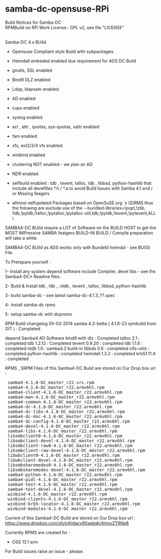 samba-dc-opensuse-RPi
=====================


Build Notices for Samba-DC    
RPMBuild on RPi 
Work License : GPL v2, see file "LICENSE"<br>
<br>

Samba-DC 4.x BUild 

- Opensuse Compliant style Build with subpackages.<br>
-  Heimdall embeded enabled due requirement for ADS DC Build <br>
-  gnutls, SSL  enabled<br>
-  Bind9  DLZ enabled<br>
-  Ldap, ldapsam enabled<br>
-  AD enabled<br>
-  cups enabled
-  syslog enabled
-  acl , attr , quotas, sys-quotas, xattr  enabled
-  fam enabled
-  xfs, ext2/3/4 vfs enabled
-  winbind enabled
-  clustering NOT  enabled - we plan an AD 
-  NDR enabled
-  selfbuild enabled : tdb ,  tevent,  talloc, ldb , libbsd, python-hashlib
   that include all develfiles  *.h / *.a to avoid Build Issues with Samba 4.1 and / or Missing feagers

- allmost selfupdated Packages based on OpenSuSE.org ´s (S)RMS 
  thus the folowing are exclude use of the      --bundled-libraries=!popt,!zlib, !ldb,!pyldb,!talloc,!pytalloc,!pytalloc-util,tdb,!pytdb,!tevent,!pytevent,ALL \


 SAMBA4-DC  BUild require a LOT of Software on the BUILD HOST to get the MOST IMPressive SAMBA featgers BUILD-IN 
 BUILD / Compile preparation will take a while.

   SAMBA4-DC  BUild as ADS works only with Bundeld heimdal - see BUGS File.


To Prerepare yourself : <br>

 1- Install any system depend software include Compiler, devel libs - see the Samba4-DC*  Readme files.

 2- Build & Install tdb , ldb ,. ntdb , tevent , talloc, libbsd, python-hashlib

 3- build samba-dc  - see latest samba-dc-4.1.3_??.spec
 
 4- install samba-dc rpms
 
 5- setup samba-dc with dcpromo
 
 
 
 RPM Build changelog 05-03-2014
 samba 4.2-betta ( 4.1.6-23 rpmbuild from GIT )    : Completed
 
 depend Samba4  AD Software
 bind9  with dlz                                   : Completed
 talloc 2.1                                        : completed
 tdb 1.2.12                                        : Completed
 tevent 0.9.20                                     : completed
 ldb 1.1.6                                         : completed
 ntdb 1.0                                          : samba4.2 build-in
 libbds 0.6                                        : completed
 cifs-utils                                        : completed
 python-hashlib                                   : completed
 heimdall 1.3.2                                    : completed
 krb51.11.4                                        : completed
 
 RPMS , SRPM Files   of this Samba4-DC Build  are stored on Our Drop box url : 
 
 
 <pre>
 samba4-4.1.6-DC_master_r22.src.rpm
 samba4-4.1.6-DC_master_r22.armv6hl.rpm
 samba4-client-4.1.6-DC_master_r22.armv6hl.rpm
 samba4-man-4.1.6-DC_master_r22.armv6hl.rpm
 samba4-common-4.1.6-DC_master_r22.armv6hl.rpm
 samba4-dc-4.1.6-DC_master_r22.armv6hl.rpm
 samba4-dc-libs-4.1.6-DC_master_r22.armv6hl.rpm
 samba4-dc-doc-4.1.6-DC_master_r22.armv6hl.rpm
 samba4-dc-config-4.1.6-DC_master_r22.armv6hl.rpm
 samba4-devel-4.1.6-DC_master_r22.armv6hl.rpm
 samba4-libs-4.1.6-DC_master_r22.armv6hl.rpm
 libsmbclient0-4.1.6-DC_master_r22.armv6hl.rpm
 libsmbclient-devel-4.1.6-DC_master_r22.armv6hl.rpm
 libsmbclient-raw0-4.1.6-DC_master_r22.armv6hl.rpm
 libsmbclient-raw-devel-4.1.6-DC_master_r22.armv6hl.rpm
 libwbclient0-4.1.6-DC_master_r22.armv6hl.rpm
 libwbclient-devel-4.1.6-DC_master_r22.armv6hl.rpm
 libsmbsharemodes0-4.1.6-DC_master_r22.armv6hl.rpm
 libsmbsharemodes-devel-4.1.6-DC_master_r22.armv6hl.rpm
 samba4-python-4.1.6-DC_master_r22.armv6hl.rpm
 samba4-pidl-4.1.6-DC_master_r22.armv6hl.rpm
 samba4-test-4.1.6-DC_master_r22.armv6hl.rpm
 samba4-test-devel-4.1.6-DC_master_r22.armv6hl.rpm
 winbind-4.1.6-DC_master_r22.armv6hl.rpm
 winbind-clients-4.1.6-DC_master_r22.armv6hl.rpm
 winbind-krb5-locator-4.1.6-DC_master_r22.armv6hl.rpm
 winbind-modules-4.1.6-DC_master_r22.armv6hl.rpm
</pre>
 
 
 
Current of this Samba4-DC Build  are stored on Our Drop box url : https://www.dropbox.com/sh/p4ijdacy90xebqk/4moyZY9Ne8


Currently RPMS are created for : 
 -  OSS 13.1 arm 


 
 For Build issues raise an issue - please.
 
